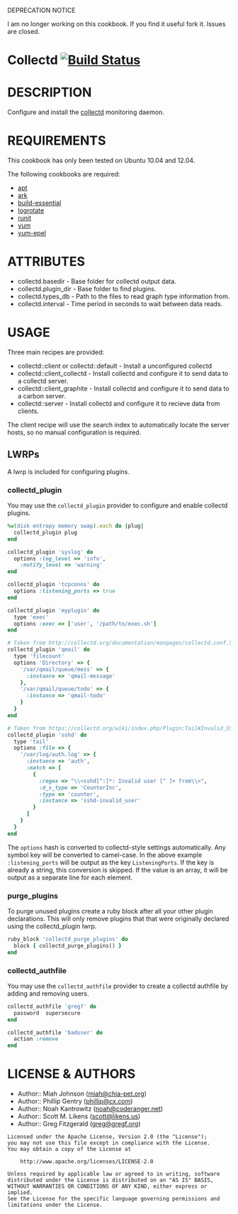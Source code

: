 DEPRECATION NOTICE

I am no longer working on this cookbook. If you find it useful fork it. Issues are closed.

# Collectd [![Build Status](https://secure.travis-ci.org/miah/chef-collectd.png)](http://travis-ci.org/miah/chef-collectd)

# DESCRIPTION #

Configure and install the [collectd](http://collectd.org/) monitoring daemon.

# REQUIREMENTS #

This cookbook has only been tested on Ubuntu 10.04 and 12.04.

The following cookbooks are required:

+ [apt](http://community.opscode.com/cookbooks/apt)
+ [ark](http://community.opscode.com/cookbooks/ark)
+ [build-essential](http://community.opscode.com/cookbooks/build-essential)
+ [logrotate](http://community.opscode.com/cookbooks/logrotate)
+ [runit](http://community.opscode.com/cookbooks/runit)
+ [yum](http://community.opscode.com/cookbooks/yum)
+ [yum-epel](http://community.opscode.com/cookbooks/yum-epel)

# ATTRIBUTES #

+ collectd.basedir - Base folder for collectd output data.
+ collectd.plugin_dir - Base folder to find plugins.
+ collectd.types_db - Path to the files to read graph type information from.
+ collectd.interval - Time period in seconds to wait between data reads.

# USAGE #

Three main recipes are provided:

+ collectd::client or collectd::default - Install a unconfigured collectd
+ collectd::client_collectd - Install collectd and configure it to send data to a collectd server.
+ collectd::client_graphite - Install collectd and configure it to send data to a carbon server.
+ collectd::server - Install collectd and configure it to recieve data from clients.

The client recipe will use the search index to automatically locate the server hosts, so no manual configuration is required.

## LWRPs ##

A lwrp is included for configuring plugins.

### collectd_plugin ###

You may use the `collectd_plugin` provider to configure and enable collectd plugins.

```ruby
%w(disk entropy memory swap).each do |plug|
  collectd_plugin plug
end

collectd_plugin 'syslog' do
  options :log_level => 'info',
    :notify_level => 'warning'
end

collectd_plugin 'tcpconns' do
  options :listening_ports => true
end

collectd_plugin 'myplugin' do
  type 'exec'
  options :exec => ['user', '/path/to/exec.sh']
end

# Taken from http://collectd.org/documentation/manpages/collectd.conf.5.shtml#plugin_filecount
collectd_plugin 'qmail' do
  type 'filecount'
  options 'Directory' => {
    '/var/qmail/queue/mess' => {
      :instance => 'qmail-message'
    },
    '/var/qmail/queue/todo' => {
      :instance => 'qmail-todo'
    }
  }
end

# Taken from https://collectd.org/wiki/index.php/Plugin:Tail#Invalid_SSH_login_attempts
collectd_plugin 'sshd' do
  type 'tail'
  options :file => {
    '/var/log/auth.log' => {
      :instance => 'auth',
      :match => [
        {
          :regex => "\\<sshd[^:]*: Invalid user [^ ]+ from\\>",
          :d_s_type => 'CounterInc',
          :type => 'counter',
          :instance => 'sshd-invalid_user'
        }
      ]
    }
  }
end
```

The `options` hash is converted to collectd-style settings automatically.
Any symbol key will be converted to camel-case. In the above example
`:listening_ports` will be output as the key `ListeningPorts`. If the key is
already a string, this conversion is skipped. If the value is an array, it
will be output as a separate line for each element.

### purge_plugins ###

To purge unused plugins create a ruby block after all your other plugin declarations.  This will only remove plugins that that were originally declared using the collectd_plugin lwrp.

```ruby
ruby_block 'collectd_purge_plugins' do
  block { collectd_purge_plugins() }
end
```

### collectd_authfile ###

You may use the `collectd_authfile` provider to create a collectd authfile by adding and removing users.

```ruby
collectd_authfile 'gregf' do
  password  supersecure
end

collectd_authfile 'baduser' do
  action :remove
end
```

# LICENSE & AUTHORS #

+ Author:: Miah Johnson (<miah@chia-pet.org>)
+ Author:: Phillip Gentry (<phillip@cx.com>)
+ Author:: Noah Kantrowitz (<noah@coderanger.net>)
+ Author:: Scott M. Likens (<scott@likens.us>)
+ Author:: Greg Fitzgerald (<greg@gregf.org>)

```
Licensed under the Apache License, Version 2.0 (the "License");
you may not use this file except in compliance with the License.
You may obtain a copy of the License at

    http://www.apache.org/licenses/LICENSE-2.0

Unless required by applicable law or agreed to in writing, software
distributed under the License is distributed on an "AS IS" BASIS,
WITHOUT WARRANTIES OR CONDITIONS OF ANY KIND, either express or implied.
See the License for the specific language governing permissions and
limitations under the License.
```
